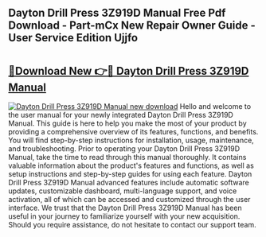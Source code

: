 ## Dayton Drill Press 3Z919D Manual Free Pdf Download - Part-mCx New Repair Owner Guide - User Service Edition Ujjfo

# <h2><a href="http://bc87243.oget.top/?id=Dayton+Drill+Press+3Z919D+Manual">🔗Download New 👉🔴 Dayton Drill Press 3Z919D Manual</a></h2>

[![Dayton Drill Press 3Z919D Manual new download](https://i.imgur.com/5g1atiW.png)](http://bc87243.oget.top/?id=Dayton+Drill+Press+3Z919D+Manual)
Hello and welcome to the user manual for your newly integrated Dayton Drill Press 3Z919D Manual. This guide is here to help you make the most of your product by providing a comprehensive overview of its features, functions, and benefits. You will find step-by-step instructions for installation, usage, maintenance, and troubleshooting. Prior to operating your Dayton Drill Press 3Z919D Manual, take the time to read through this manual thoroughly. It contains valuable information about the product's features and functions, as well as setup instructions and step-by-step guides for using each feature. Dayton Drill Press 3Z919D Manual advanced features include automatic software updates, customizable dashboard, multi-language support, and voice activation, all of which can be accessed and customized through the user interface. We trust that the Dayton Drill Press 3Z919D Manual has been useful in your journey to familiarize yourself with your new acquisition. Should you require assistance, do not hesitate to contact our support team.
